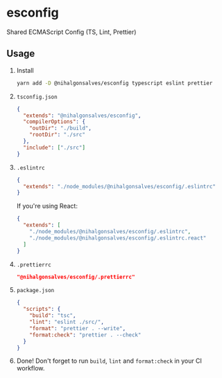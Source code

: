 # esconfig

Shared ECMAScript Config (TS, Lint, Prettier)

## Usage

1. Install

   ```sh
   yarn add -D @nihalgonsalves/esconfig typescript eslint prettier
   ```

2. `tsconfig.json`

   ```json
   {
     "extends": "@nihalgonsalves/esconfig",
     "compilerOptions": {
       "outDir": "./build",
       "rootDir": "./src"
     },
     "include": ["./src"]
   }
   ```

3. `.eslintrc`

   ```json
   {
     "extends": "./node_modules/@nihalgonsalves/esconfig/.eslintrc"
   }
   ```

   If you're using React:

   ```json
   {
     "extends": [
       "./node_modules/@nihalgonsalves/esconfig/.eslintrc",
       "./node_modules/@nihalgonsalves/esconfig/.eslintrc.react"
     ]
   }
   ```

4. `.prettierrc`

   ```json
   "@nihalgonsalves/esconfig/.prettierrc"
   ```

5. `package.json`

   ```json
   {
     "scripts": {
       "build": "tsc",
       "lint": "eslint ./src/",
       "format": "prettier . --write",
       "format:check": "prettier . --check"
     }
   }
   ```

6. Done! Don't forget to run `build`, `lint` and `format:check` in your CI workflow.

